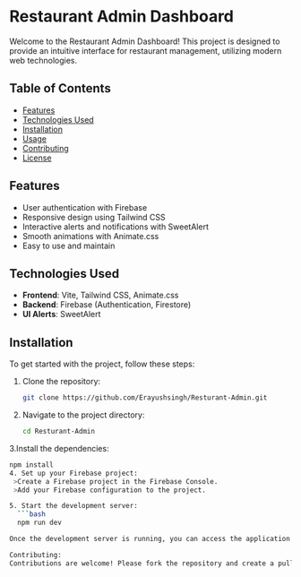 # Restaurant Admin Dashboard

Welcome to the Restaurant Admin Dashboard! This project is designed to provide an intuitive interface for restaurant management, utilizing modern web technologies.

## Table of Contents

- [Features](#features)
- [Technologies Used](#technologies-used)
- [Installation](#installation)
- [Usage](#usage)
- [Contributing](#contributing)
- [License](#license)

## Features

- User authentication with Firebase
- Responsive design using Tailwind CSS
- Interactive alerts and notifications with SweetAlert
- Smooth animations with Animate.css
- Easy to use and maintain

## Technologies Used

- **Frontend**: Vite, Tailwind CSS, Animate.css
- **Backend**: Firebase (Authentication, Firestore)
- **UI Alerts**: SweetAlert

## Installation

To get started with the project, follow these steps:

1. Clone the repository:

   ```bash
   git clone https://github.com/Erayushsingh/Resturant-Admin.git
   
2. Navigate to the project directory:
   ```bash
   cd Resturant-Admin
   
3.Install the dependencies:
  ```bash
  npm install
4. Set up your Firebase project:
   >Create a Firebase project in the Firebase Console.
   >Add your Firebase configuration to the project.

5. Start the development server:
    ```bash
    npm run dev

Once the development server is running, you can access the application at http://localhost:3000 (or the port specified in your terminal).

Contributing:
Contributions are welcome! Please fork the repository and create a pull request for any improvements or bug fixes.
